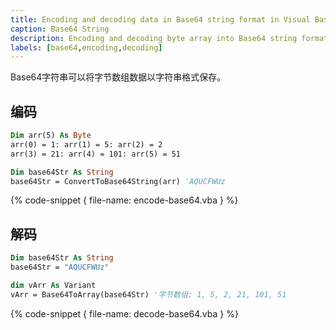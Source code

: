 ```yaml
---
title: Encoding and decoding data in Base64 string format in Visual Basic 6 (VBA)
caption: Base64 String
description: Encoding and decoding byte array into Base64 string format in Visual Basic 6 (VBA)
labels: [base64,encoding,decoding]
---
```

Base64字符串可以将字节数组数据以字符串格式保存。

## 编码

~~~vb
Dim arr(5) As Byte
arr(0) = 1: arr(1) = 5: arr(2) = 2
arr(3) = 21: arr(4) = 101: arr(5) = 51

Dim base64Str As String
base64Str = ConvertToBase64String(arr) 'AQUCFWUz
~~~

{% code-snippet { file-name: encode-base64.vba } %}

## 解码

~~~vb
Dim base64Str As String
base64Str = "AQUCFWUz"

dim vArr As Variant
vArr = Base64ToArray(base64Str) '字节数组: 1, 5, 2, 21, 101, 51
~~~

{% code-snippet { file-name: decode-base64.vba } %}